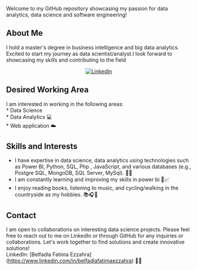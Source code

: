 <p dir="auto"> Welcome to my GitHub repository showcasing my passion for data analytics, data science and software engineering!  </p>



<!-- ABOUT THE PROJECT -->
## About Me


I hold a master's degree in business intelligence and big data analytics. Excited to start my journey as data scientist/analyst.I look forward to showcasing my skills and contributing to the field
<i class="bi bi-linkedin"></i>

<p align="center" dir="auto">
<a href="https://www.linkedin.com/in/belfadlafatimaezzahra" rel="nofollow"><img src="https://camo.githubusercontent.com/b8f34c1a4bde4129b54660c74acbec310a60200afceb99785e5afd42950160a5/68747470733a2f2f696d672e736869656c64732e696f2f62616467652f4c696e6b6564496e2d2532333030373742352e7376673f267374796c653d666c617420737175617265266c6f676f3d6c696e6b6564696e266c6f676f436f6c6f723d7768697465" alt="LinkedIn" data-canonical-src="https://img.shields.io/badge/LinkedIn-%230077B5.svg?&amp;style=flat square&amp;logo=linkedin&amp;logoColor=white" style="max-width: 100%;">
</a></p>

## Desired Working Area

<p dir="auto">
I am interested in working in the following areas:<br>
* Data Science <br>
* Data Analytics 💻<br>
* Web application ☁️ <br>
</p>










<!-- USAGE EXAMPLES -->
## Skills and Interests

<p dir="auto">
  <ul dir="auto">
<li>I have expertise in data science, data analytics using technologies such as Power BI, Python, SQL, Php , JavaScript, and various databases (e.g., Postgre SQL, MongoDB, SQL Server, MySql). 💼🔧<br></li>
<li>I am constantly learning and improving my skills in power bi 🌱📈 <br></li>
<li>I enjoy reading books, listening to music, and cycling/walking in the countryside as my hobbies. 📚🎧🚴‍ <br></li>
</ul>
</p>





<!-- CONTACT -->
## Contact
<p dir="auto">
I am open to collaborations on interesting data science projects. Please feel free to reach out to me on LinkedIn or through GitHub for any inquiries or collaborations. Let's work together to find solutions and create innovative solutions!
  <br>
  LinkedIn: [Belfadla Fatima Ezzahra](<a href="https://www.linkedin.com/in/belfadlafatimaezzahra" rel="nofollow">https://www.linkedin.com/in/belfadlafatimaezzahra</a>)  💼🔗
</p>




